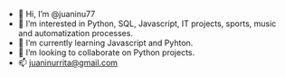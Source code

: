 - 👋 Hi, I’m @juaninu77
- 👀 I’m interested in Python, SQL, Javascript, IT projects, sports, music and automatization processes. 
- 🌱 I’m currently learning Javascript and Pyhton.
- 💞️ I’m looking to collaborate on Python projects.
- 📫 juaninurrita@gmail.com

